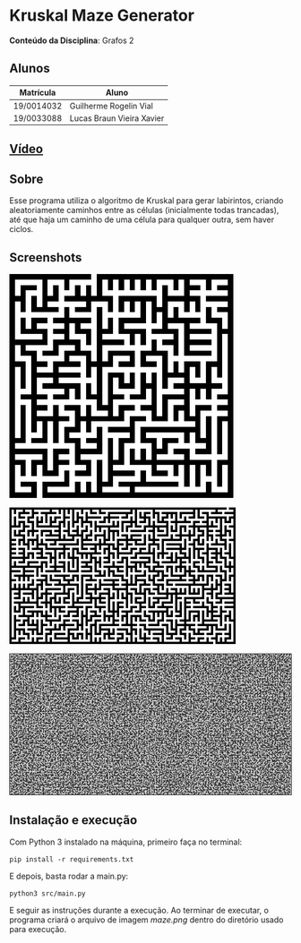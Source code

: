 # Kruskal Maze Generator

**Conteúdo da Disciplina**: Grafos 2<br>

## Alunos
| Matrícula | Aluno |
| -- | -- |
| 19/0014032  | Guilherme Rogelin Vial |
| 19/0033088  | Lucas Braun Vieira Xavier |

## [Vídeo]()

## Sobre

Esse programa utiliza o algoritmo de Kruskal para gerar labirintos, criando aleatoriamente caminhos entre as células (inicialmente todas trancadas), até que haja um caminho de uma célula para qualquer outra, sem haver ciclos.

## Screenshots

![print1](img/20x20.png)

![print2](img/30x50.png)

![print3](img/100x200.png)

## Instalação e execução

Com Python 3 instalado na máquina, primeiro faça no terminal:
```
pip install -r requirements.txt
```
E depois, basta rodar a main.py:
```
python3 src/main.py
```
E seguir as instruções durante a execução. Ao terminar de executar, o programa criará o arquivo de imagem *maze.png* dentro do diretório usado para execução.
